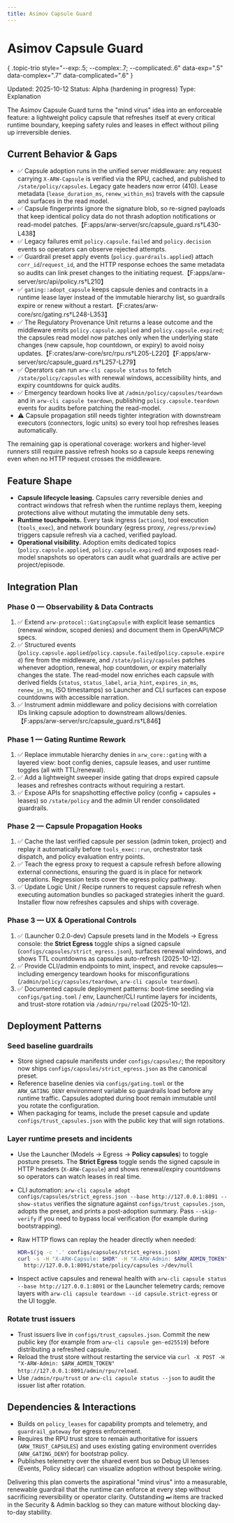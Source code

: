```yaml
---
title: Asimov Capsule Guard
---
```


# Asimov Capsule Guard
{ .topic-trio style="--exp:.5; --complex:.7; --complicated:.6" data-exp=".5" data-complex=".7" data-complicated=".6" }

Updated: 2025-10-12
Status: Alpha (hardening in progress)
Type: Explanation

The Asimov Capsule Guard turns the "mind virus" idea into an enforceable feature: a lightweight policy capsule that refreshes itself at every critical runtime boundary, keeping safety rules and leases in effect without piling up irreversible denies.

## Current Behavior & Gaps
- ✅ Capsule adoption runs in the unified server middleware: any request carrying `X-ARW-Capsule` is verified via the RPU, cached, and published to `/state/policy/capsules`. Legacy gate headers now error (410). Lease metadata (`lease_duration_ms`, `renew_within_ms`) travels with the capsule and surfaces in the read model.
- ✅ Capsule fingerprints ignore the signature blob, so re-signed payloads that keep identical policy data do not thrash adoption notifications or read-model patches.【F:apps/arw-server/src/capsule_guard.rs†L430-L438】
- ✅ Legacy failures emit `policy.capsule.failed` and `policy.decision` events so operators can observe rejected attempts.
- ✅ Guardrail preset apply events (`policy.guardrails.applied`) attach `corr_id`/`request_id`, and the HTTP response echoes the same metadata so audits can link preset changes to the initiating request.【F:apps/arw-server/src/api/policy.rs†L210】
- ✅ `gating::adopt_capsule` keeps capsule denies and contracts in a runtime lease layer instead of the immutable hierarchy list, so guardrails expire or renew without a restart.【F:crates/arw-core/src/gating.rs†L248-L353】
- ✅ The Regulatory Provenance Unit returns a lease outcome and the middleware emits `policy.capsule.applied` and `policy.capsule.expired`; the capsules read model now patches only when the underlying state changes (new capsule, hop countdown, or expiry) to avoid noisy updates.【F:crates/arw-core/src/rpu.rs†L205-L220】【F:apps/arw-server/src/capsule_guard.rs†L257-L279】
- ✅ Operators can run `arw-cli capsule status` to fetch `/state/policy/capsules` with renewal windows, accessibility hints, and expiry countdowns for quick audits.
- ✅ Emergency teardown hooks live at `/admin/policy/capsules/teardown` and in `arw-cli capsule teardown`, publishing `policy.capsule.teardown` events for audits before patching the read-model.
- ⚠️ Capsule propagation still needs tighter integration with downstream executors (connectors, logic units) so every tool hop refreshes leases automatically.

The remaining gap is operational coverage: workers and higher-level runners still require passive refresh hooks so a capsule keeps renewing even when no HTTP request crosses the middleware.

## Feature Shape
- **Capsule lifecycle leasing.** Capsules carry reversible denies and contract windows that refresh when the runtime replays them, keeping protections alive without mutating the immutable deny sets.
- **Runtime touchpoints.** Every task ingress (`actions`), tool execution (`tools_exec`), and network boundary (egress proxy, `/egress/preview`) triggers capsule refresh via a cached, verified payload.
- **Operational visibility.** Adoption emits dedicated topics (`policy.capsule.applied`, `policy.capsule.expired`) and exposes read-model snapshots so operators can audit what guardrails are active per project/episode.

## Integration Plan
### Phase 0 — Observability & Data Contracts
1. ✅ Extend `arw-protocol::GatingCapsule` with explicit lease semantics (renewal window, scoped denies) and document them in OpenAPI/MCP specs.
2. ✅ Structured events (`policy.capsule.applied`/`policy.capsule.failed`/`policy.capsule.expired`) fire from the middleware, and `/state/policy/capsules` patches whenever adoption, renewal, hop countdown, or expiry materially changes the state. The read-model now enriches each capsule with derived fields (`status`, `status_label`, `aria_hint`, `expires_in_ms`, `renew_in_ms`, ISO timestamps) so Launcher and CLI surfaces can expose countdowns with accessible narration.
3. ✅ Instrument admin middleware and policy decisions with correlation IDs linking capsule adoption to downstream allows/denies.【F:apps/arw-server/src/capsule_guard.rs†L846】

### Phase 1 — Gating Runtime Rework
1. ✅ Replace immutable hierarchy denies in `arw_core::gating` with a layered view: boot config denies, capsule leases, and user runtime toggles (all with TTL/renewal).
2. ✅ Add a lightweight sweeper inside gating that drops expired capsule leases and refreshes contracts without requiring a restart.
3. ✅ Expose APIs for snapshotting effective policy (config + capsules + leases) so `/state/policy` and the admin UI render consolidated guardrails.

### Phase 2 — Capsule Propagation Hooks
1. ✅ Cache the last verified capsule per session (admin token, project) and replay it automatically before `tools_exec::run`, orchestrator task dispatch, and policy evaluation entry points.
2. ✅ Teach the egress proxy to request a capsule refresh before allowing external connections, ensuring the guard is in place for network operations. Regression tests cover the egress policy pathway.
3. ✅ Update Logic Unit / Recipe runners to request capsule refresh when executing automation bundles so packaged strategies inherit the guard. Installer flow now refreshes capsules and ships with coverage.

### Phase 3 — UX & Operational Controls
1. ✅ (Launcher 0.2.0-dev) Capsule presets land in the Models → Egress console: the **Strict Egress** toggle ships a signed capsule (`configs/capsules/strict_egress.json`), surfaces renewal windows, and shows TTL countdowns as capsules auto-refresh (2025-10-12).
2. ✅ Provide CLI/admin endpoints to mint, inspect, and revoke capsules—including emergency teardown hooks for misconfigurations (`/admin/policy/capsules/teardown`, `arw-cli capsule teardown`).
3. ✅ Documented capsule deployment patterns: boot-time seeding via `configs/gating.toml` / env, Launcher/CLI runtime layers for incidents, and trust-store rotation via `/admin/rpu/reload` (2025-10-12).

## Deployment Patterns

### Seed baseline guardrails
- Store signed capsule manifests under `configs/capsules/`; the repository now ships `configs/capsules/strict_egress.json` as the canonical preset.
- Reference baseline denies via `configs/gating.toml` or the `ARW_GATING_DENY` environment variable so guardrails load before any runtime traffic. Capsules adopted during boot remain immutable until you rotate the configuration.
- When packaging for teams, include the preset capsule and update `configs/trust_capsules.json` with the public key that will sign rotations.

### Layer runtime presets and incidents
- Use the Launcher (Models → Egress → **Policy capsules**) to toggle posture presets. The **Strict Egress** toggle sends the signed capsule in HTTP headers (`X-ARW-Capsule`) and shows renewal/expiry countdowns so operators can watch leases in real time.
- CLI automation: `arw-cli capsule adopt configs/capsules/strict_egress.json --base http://127.0.0.1:8091 --show-status` verifies the signature against `configs/trust_capsules.json`, adopts the preset, and prints a post-adoption summary. Pass `--skip-verify` if you need to bypass local verification (for example during bootstrapping).
- Raw HTTP flows can replay the header directly when needed:

  ```bash
  HDR=$(jq -c '.' configs/capsules/strict_egress.json)
  curl -s -H "X-ARW-Capsule: $HDR" -H "X-ARW-Admin: $ARW_ADMIN_TOKEN" \
    http://127.0.0.1:8091/state/policy/capsules >/dev/null
  ```

- Inspect active capsules and renewal health with `arw-cli capsule status --base http://127.0.0.1:8091` or the Launcher telemetry cards; remove layers with `arw-cli capsule teardown --id capsule.strict-egress` or the UI toggle.

### Rotate trust issuers
- Trust issuers live in `configs/trust_capsules.json`. Commit the new public key (for example from `arw-cli capsule gen-ed25519`) before distributing a refreshed capsule.
- Reload the trust store without restarting the service via `curl -X POST -H "X-ARW-Admin: $ARW_ADMIN_TOKEN" http://127.0.0.1:8091/admin/rpu/reload`.
- Use `/admin/rpu/trust` or `arw-cli capsule status --json` to audit the issuer list after rotation.

## Dependencies & Interactions
- Builds on `policy_leases` for capability prompts and telemetry, and `guardrail_gateway` for egress enforcement.
- Requires the RPU trust store to remain authoritative for issuers (`ARW_TRUST_CAPSULES`) and uses existing gating environment overrides (`ARW_GATING_DENY`) for bootstrap policy.
- Publishes telemetry over the shared event bus so Debug UI lenses (Events, Policy sidecar) can visualize adoption without bespoke wiring.

Delivering this plan converts the aspirational "mind virus" into a measurable, renewable guardrail that the runtime can enforce at every step without sacrificing reversibility or operator clarity. Outstanding ⏭ items are tracked in the Security & Admin backlog so they can mature without blocking day-to-day stability.
